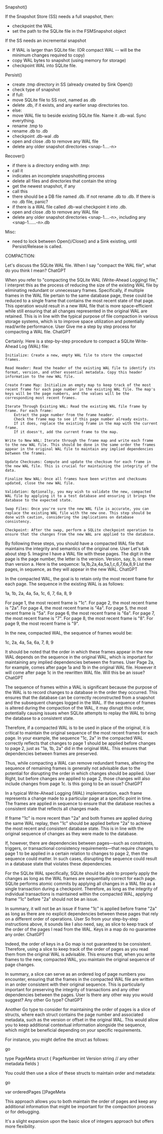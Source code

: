 Snapshot()

If the Snapshot Store (SS) needs a full snapshot, then:
- checkpoint the WAL
- set the path to the SQLite file in the FSMSnapshot object

If the SS needs an incremental snapshot
 - If WAL is larger than SQLite file: (OR compact WAL -- will be the minimum changes required to copy)
  - copy WAL bytes to snapshot (using memory for storage)
  - checkpoint WAL into SQLite file.

Persist()
 - create <snap>.tmp directory in SS (already created by Sink Open())
- check type of snapshot
- if full:
 - move SQLite file to SS root, named as <snap>.db
 - delete <snap-1>.db, if it exists, and any earlier snap directories too.
- else:
 - move WAL file to beside existing SQLite file. Name it <snap>.db-wal. Sync everything.
 - rename <snap>.tmp to <snap>
 - rename  <snap-1>.db to <snap>.db
 - checkpoint <snap>.db-wal <snap>.db
 - open and close <snap>.db to remove any WAL file
- delete any older snapshot directories <snap-1....-n>

Recover()
 - if there is a directory ending with .tmp:
  - call it <snap-tmp>
  - indicates an incomplete snapshotting process
  - delete all files and directories that contain the string <snap-tmp>
 - get the newest snapshot, if any
  - call this <snap>
  - there should be a DB file named <snap>.db. If not rename <snap-1>.db to <snap>.db. If there is no .db file, panic?
  - if there is a WAL file called <snap>.db-wal checkpoint it into <snap>.db.
 - open and close <snap>.db to remove any WAL file
 - delete any older snapshot directories <snap-1....-n>, including any <snap-1......-n>.db

 Misc:
 - need to lock between Open()/Close() and a Sink existing, until Persist/Release is called.


 COMPACTION:

 Let's discuss the SQLite WAL file. When I say "compact the WAL file", what do you think I mean?
ChatGPT

When you refer to "compacting the SQLite WAL (Write-Ahead Logging) file," I interpret this as the process of reducing the size of the existing WAL file by eliminating redundant or unnecessary frames. Specifically, if multiple frames in the WAL file pertain to the same database page, these could be reduced to a single frame that contains the most recent state of that page. This operation would result in a new WAL file that is more space-efficient while still ensuring that all changes represented in the original WAL are retained. This is in line with the typical purpose of file compaction in various storage systems, which is to improve space utilization and potentially read/write performance.
User
Give me a step by step process for compacting a WAL file.
ChatGPT

Certainly. Here is a step-by-step procedure to compact a SQLite Write-Ahead Log (WAL) file:

    Initialize: Create a new, empty WAL file to store the compacted frames.

    Read Header: Read the header of the existing WAL file to identify its format, version, and other essential metadata. Copy this header information to the new WAL file.

    Create Frame Map: Initialize an empty map to keep track of the most recent frame for each page number in the existing WAL file. The map's keys will be the page numbers, and the values will be the corresponding most recent frames.

    Iterate Through Existing WAL: Read the existing WAL file frame by frame. For each frame:
        Extract the page number from the frame header.
        Check the frame map to see if this page number already exists.
        If it does, replace the existing frame in the map with the current frame.
        If it doesn't, add the current frame to the map.

    Write to New WAL: Iterate through the frame map and write each frame to the new WAL file. This should be done in the same order the frames appear in the original WAL file to maintain any implied dependencies between the frames.

    Update Checksums: Compute and update the checksum for each frame in the new WAL file. This is crucial for maintaining the integrity of the data.

    Finalize New WAL: Once all frames have been written and checksums updated, close the new WAL file.

    Validation: Optionally, you may wish to validate the new, compacted WAL file by applying it to a test database and ensuring it brings the database to the expected state.

    Swap Files: Once you're sure the new WAL file is accurate, you can replace the existing WAL file with the new one. This step should be done with caution, considering the implications on database consistency.

    Checkpoint: After the swap, perform a SQLite checkpoint operation to ensure that the changes from the new WAL are applied to the database.

By following these steps, you should have a compacted WAL file that maintains the integrity and semantics of the original one.
User
Let's talk about step 5. Imagine I have a WAL file with these pages. The digit in the page is the page number, the letter is the version. Version, say, b, is newer than version a. Here is the sequence:
1a,1b,2a,4a,5a,1,c,6,7,6a,8,9
List the pages, in sequence, as they will appear in the new WAL.
ChatGPT

In the compacted WAL, the goal is to retain only the most recent frame for each page. The sequence in the existing WAL is as follows:

1a, 1b, 2a, 4a, 5a, 1c, 6, 7, 6a, 8, 9

For page 1, the most recent frame is "1c".
For page 2, the most recent frame is "2a".
For page 4, the most recent frame is "4a".
For page 5, the most recent frame is "5a".
For page 6, the most recent frame is "6a".
For page 7, the most recent frame is "7".
For page 8, the most recent frame is "8".
For page 9, the most recent frame is "9".

In the new, compacted WAL, the sequence of frames would be:

1c, 2a, 4a, 5a, 6a, 7, 8, 9

It should be noted that the order in which these frames appear in the new WAL depends on the sequence in the original WAL, which is important for maintaining any implied dependencies between the frames.
User
Page 2a, for example, comes after page 1a and 1b in the original WAL file. However it will come after page 1c in the rewritten WAL file. Will this be an issue?
ChatGPT

The sequence of frames within a WAL is significant because the purpose of the WAL is to record changes to a database in the order they occurred. This ensures that the database can be correctly reconstructed from a snapshot and the subsequent changes logged in the WAL. If the sequence of frames is altered during the compaction of the WAL, it may disrupt this order, potentially causing issues when SQLite attempts to replay the WAL to bring the database to a consistent state.

Therefore, if a compacted WAL is to be used in place of the original, it is critical to maintain the original sequence of the most recent frames for each page. In your example, the sequence "1c, 2a" in the compacted WAL correctly reflects that changes to page 1 should be applied before changes to page 2, just as "1a, 1b, 2a" did in the original WAL. This ensures that dependencies between frames are preserved.

Thus, while compacting a WAL can remove redundant frames, altering the sequence of remaining frames is generally not advisable due to the potential for disrupting the order in which changes should be applied.
User
Right, but before changes are applied to page 2, those changes will also include changes from page 1c. Is this going to be an issue?
ChatGPT

In a typical Write-Ahead Logging (WAL) implementation, each frame represents a change made to a particular page at a specific point in time. The frames are applied in sequence to ensure that the database reaches a consistent state that reflects all changes made.

If frame "1c" is more recent than "2a" and both frames are applied during the same WAL replay, then "1c" should be applied before "2a" to achieve the most recent and consistent database state. This is in line with the original sequence of changes as they were made to the database.

If, however, there are dependencies between pages—such as constraints, triggers, or transactional consistency requirements—that require changes to page 1 to be applied in a certain relation to changes to page 2, then the sequence could matter. In such cases, disrupting the sequence could result in a database state that violates these dependencies.

For the SQLite WAL specifically, SQLite should be able to properly apply the changes as long as the WAL frames are sequentially correct for each page. SQLite performs atomic commits by applying all changes in a WAL file as a single transaction during a checkpoint. Therefore, as long as the integrity of individual transactions is maintained within the compacted WAL, applying frame "1c" before "2a" should not be an issue.

In summary, it will not be an issue if frame "1c" is applied before frame "2a" as long as there are no explicit dependencies between these pages that rely on a different order of operations.
User
So from your step-by-step instructions above, it sounds like I also need, say, as slice to keep track of the order of the pages I read from the WAL. Keys in a map do no guarantee any order.
ChatGPT

Indeed, the order of keys in a Go map is not guaranteed to be consistent. Therefore, using a slice to keep track of the order of pages as you read them from the original WAL is advisable. This ensures that, when you write frames to the new, compacted WAL, you maintain the original sequence of page changes.

In summary, a slice can serve as an ordered log of page numbers you encounter, ensuring that the frames in the compacted WAL file are written in an order consistent with their original sequence. This is particularly important for preserving the integrity of transactions and any other dependencies between the pages.
User
Is there any other way you would suggest? Any other Go type?
ChatGPT

Another Go type to consider for maintaining the order of pages is a slice of structs, where each struct contains the page number and associated metadata, such as the version or offset in the original WAL. This would allow you to keep additional contextual information alongside the sequence, which might be beneficial depending on your specific requirements.

For instance, you might define the struct as follows:

go

type PageMeta struct {
    PageNumber int
    Version    string
    // any other metadata fields
}

You could then use a slice of these structs to maintain order and metadata:

go

var orderedPages []PageMeta

This approach allows you to both maintain the order of pages and keep any additional information that might be important for the compaction process or for debugging.

It's a slight expansion upon the basic slice of integers approach but offers more flexibility.

